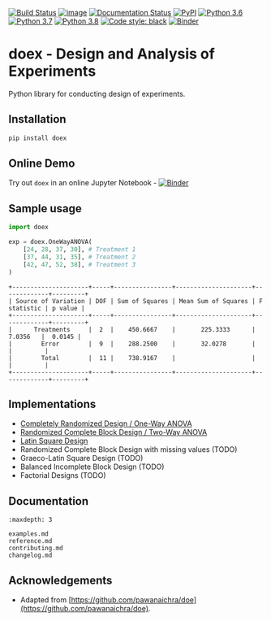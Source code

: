 [![Build Status](https://github.com/rohitsanj/doex/workflows/CI/badge.svg)](https://github.com/rohitsanj/doex/actions)
[![image](https://codecov.io/github/rohitsanj/doex/coverage.svg?branch=master)](https://codecov.io/github/rohitsanj/doex?branch=master)
[![Documentation Status](https://readthedocs.org/projects/doex/badge/?version=latest)](https://doex.readthedocs.io/en/latest/?badge=latest)
[![PyPI](https://img.shields.io/pypi/v/doex.svg)](https://pypi.org/project/doex/)
[![Python 3.6](https://img.shields.io/badge/python-3.6-blue.svg)](https://www.python.org/downloads/release/python-360/)
[![Python 3.7](https://img.shields.io/badge/python-3.7-blue.svg)](https://www.python.org/downloads/release/python-370/)
[![Python 3.8](https://img.shields.io/badge/python-3.8-blue.svg)](https://www.python.org/downloads/release/python-380/)
[![Code style: black](https://img.shields.io/badge/code%20style-black-000000.svg)](https://github.com/ambv/black)
[![Binder](https://mybinder.org/badge_logo.svg)](https://mybinder.org/v2/gh/rohitsanj/doex/master?filepath=notebooks%2Fdoex-demo.ipynb)

# doex - Design and Analysis of Experiments

Python library for conducting design of experiments.

## Installation

```bash
pip install doex
```

## Online Demo

Try out `doex` in an online Jupyter Notebook - [![Binder](https://mybinder.org/badge_logo.svg)](https://mybinder.org/v2/gh/rohitsanj/doex/master?filepath=notebooks%2Fdoex-demo.ipynb)

## Sample usage

```python
import doex

exp = doex.OneWayANOVA(
    [24, 28, 37, 30], # Treatment 1
    [37, 44, 31, 35], # Treatment 2
    [42, 47, 52, 38], # Treatment 3
)
```

```
+---------------------+-----+----------------+---------------------+-------------+---------+
| Source of Variation | DOF | Sum of Squares | Mean Sum of Squares | F statistic | p value |
+---------------------+-----+----------------+---------------------+-------------+---------+
|      Treatments     |  2  |    450.6667    |       225.3333      |    7.0356   |  0.0145 |
|        Error        |  9  |    288.2500    |       32.0278       |             |         |
|        Total        |  11 |    738.9167    |                     |             |         |
+---------------------+-----+----------------+---------------------+-------------+---------+
```

## Implementations

- [Completely Randomized Design / One-Way ANOVA](examples.html#completely-randomized-design)
- [Randomized Complete Block Design / Two-Way ANOVA](examples.html#randomized-complete-block-design)
- [Latin Square Design](examples.html#latin-square-design)
- Randomized Complete Block Design with missing values (TODO)
- Graeco-Latin Square Design (TODO)
- Balanced Incomplete Block Design (TODO)
- Factorial Designs (TODO)

## Documentation

```{toctree}
:maxdepth: 3

examples.md
reference.md
contributing.md
changelog.md
```

## Acknowledgements

- Adapted from [https://github.com/pawanaichra/doe](https://github.com/pawanaichra/doe).

[documentation]: https://doex.readthedocs.io/
